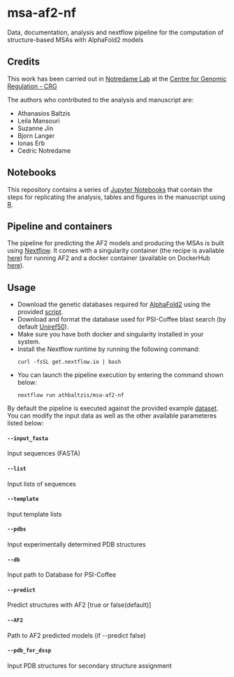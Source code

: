 # msa-af2-nf
Data, documentation, analysis and nextflow pipeline for the computation of structure-based MSAs with AlphaFold2 models

## Credits
This work has been carried out in [Notredame Lab](https://github.com/cbcrg) at the [Centre for Genomic Regulation - CRG](https://www.crg.eu/)

The authors who contributed to the analysis and manuscript are:

* Athanasios Baltzis
* Leila Mansouri
* Suzanne Jin
* Bjorn Langer
* Ionas Erb
* Cedric Notredame

## Notebooks
This repository contains a series of [Jupyter Notebooks](https://github.com/athbaltzis/msa-af2-nf/tree/main/notebook) that contain the steps for replicating the analysis, tables and figures in the manuscript using [R](https://www.r-project.org/).

## Pipeline and containers
The pipeline for predicting the AF2 models and producing the MSAs is built using [Nextflow](https://www.nextflow.io/). It comes with a singularity container (the recipe is available [here](https://github.com/athbaltzis/msa-af2-nf/blob/main/containers/AF2.def)) for running AF2 and a docker container (available on DockerHub [here](https://hub.docker.com/r/athbaltzis/pred)).

## Usage
- Download the genetic databases required for [AlphaFold2](https://github.com/deepmind/alphafold) using the provided [script](https://github.com/deepmind/alphafold/blob/main/scripts/download_all_data.sh).
- Download and format the database used for PSI-Coffee blast search (by default [Uniref50](https://ftp.uniprot.org/pub/databases/uniprot/uniref/uniref50/uniref50.fasta.gz)).
- Make sure you have both docker and singularity installed in your system.
- Install the Nextflow runtime by running the following command:
	```
	curl -fsSL get.nextflow.io | bash
	```
- You can launch the pipeline execution by entering the command shown below:
	```
	nextflow run athbaltzis/msa-af2-nf
	```
By default the pipeline is executed against the provided example [dataset](https://github.com/athbaltzis/msa-af2-nf/tree/main/data). You can modify the input data as well as the other available parameteres listed below:

#### `--input_fasta` 
Input sequences (FASTA)
#### `--list` 
Input lists of sequences
#### `--template` 
Input template lists
#### `--pdbs`
Input experimentally determined PDB structures
#### `--db`
Input path to Database for PSI-Coffee
#### `--predict`
Predict structures with AF2 [true or false(default)]
#### `--AF2`
Path to AF2 predicted models (if --predict false)
#### `--pdb_for_dssp`
Input PDB structures for secondary structure assignment
